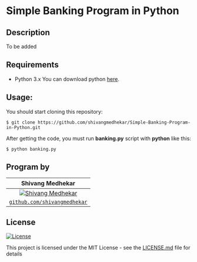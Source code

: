 # Simple Banking Program in Python

## Description
To be added 

## Requirements
- Python 3.x
You can download python [here](https://www.python.org/downloads/).

## Usage:

You should start cloning this repository:

    $ git clone https://github.com/shivangmedhekar/Simple-Banking-Program-in-Python.git

After getting the code, you must run **banking.py** script with **python** like this:
    
    $ python banking.py
    

## Program by
|  **Shivang Medhekar** |
| :---: |
| [![Shivang Medhekar](https://avatars2.githubusercontent.com/u/69140290?s=200&u=5df35a82b6d2b6b7b876dfdc22d451c92d30a5c6&v=4)](https://github.com/shivangmedhekar) | 
| <a href="https://github.com/shivangmedhekar" target="_blank">`github.com/shivangmedhekar`</a>| 



## License

[![License](http://img.shields.io/:license-mit-blue.svg?style=flat-square)](http://badges.mit-license.org)

This project is licensed under the MIT License - see the [LICENSE.md](LICENSE.md) file for details
